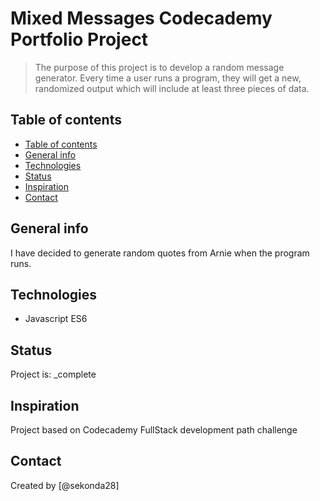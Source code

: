 # Mixed Messages Codecademy Portfolio Project
> The purpose of this project is to develop a random message generator.  Every time a user runs a program, they will get a new, randomized output which will include at least three pieces of data.

## Table of contents
  - [Table of contents](#table-of-contents)
  - [General info](#general-info)
  - [Technologies](#technologies)
  - [Status](#status)
  - [Inspiration](#inspiration)
  - [Contact](#contact)

## General info
I have decided to generate random quotes from Arnie when the program runs.

## Technologies
* Javascript ES6

## Status
Project is: _complete

## Inspiration
Project based on Codecademy FullStack development path challenge

## Contact
Created by [@sekonda28]
